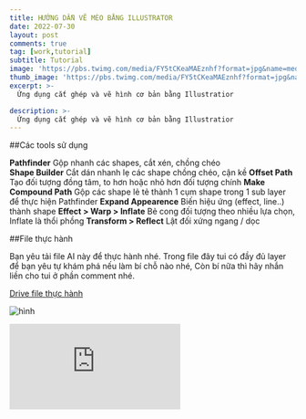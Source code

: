 ```yaml
---
title: HƯỚNG DẪN VẼ MÈO BẰNG ILLUSTRATOR 
date: 2022-07-30
layout: post
comments: true
tag: [work,tutorial]
subtitle: Tutorial
image: 'https://pbs.twimg.com/media/FY5tCKeaMAEznhf?format=jpg&name=medium'
thumb_image: 'https://pbs.twimg.com/media/FY5tCKeaMAEznhf?format=jpg&name=medium'
excerpt: >-
  Ứng dụng cắt ghép và vẽ hình cơ bản bằng Illustratior

description: >-
  Ứng dụng cắt ghép và vẽ hình cơ bản bằng Illustratior
---
```


##Các tools sử dụng 

**Pathfinder** Gộp nhanh các shapes, cắt xén, chồng chéo   
**Shape Builder** Cắt dán nhanh lẹ các shape chồng chéo, cận kề
**Offset Path** Tạo đối tượng đồng tâm, to hơn hoặc nhỏ hơn đối tượng chính
**Make Compound Path** Gộp các shape lẻ tẻ thành 1 cụm shape trong 1 sub layer để thực hiện Pathfinder
**Expand Appearence** Biến hiệu ứng (effect, line..) thành shape
**Effect > Warp > Inflate** Bẻ cong đối tượng theo nhiều lựa chọn, Inflate là thổi phồng
**Transform > Reflect** Lật đối xứng ngang / dọc

##File thực hành

Bạn yêu tải file AI này để thực hành nhé.
Trong file đây tui có đầy đủ layer để bạn yêu tự khám phá nếu làm bí chỗ nào nhé,
Còn bí nữa thì hãy nhắn liền cho tui ở phần comment nhé.

[Drive file thực hành](https://drive.google.com/file/d/1Qchng1-lymUjbMpJ9sDD32PAO77D-0CJ/view?usp=sharing)

![hình](https://pbs.twimg.com/media/FY5u_HhaUAAvsDb?format=jpg&name=large)

<p><iframe src="https://youtu.be/cZ52zYqKVrM" frameborder="0" allowfullscreen></iframe></p>

